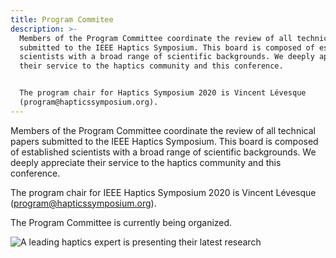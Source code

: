 ```yaml
---
title: Program Commitee
description: >-
  Members of the Program Committee coordinate the review of all technical papers
  submitted to the IEEE Haptics Symposium. This board is composed of established
  scientists with a broad range of scientific backgrounds. We deeply appreciate
  their service to the haptics community and this conference.


  The program chair for Haptics Symposium 2020 is Vincent Lévesque
  (program@hapticssymposium.org).
---
```

Members of the Program Committee coordinate the review of all technical papers submitted to the IEEE Haptics Symposium. This board is composed of established scientists with a broad range of scientific backgrounds. We deeply appreciate their service to the haptics community and this conference.

The program chair for IEEE Haptics Symposium 2020 is Vincent Lévesque ([program@hapticssymposium.org](program@hapticssymposium.org)).

The Program Committee is currently being organized.

![A leading haptics expert is presenting their latest research](/img/slide-image-5-crop.jpg "A leading haptics expert is presenting their latest research")
